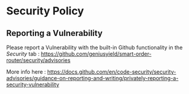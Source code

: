 # Security Policy

## Reporting a Vulnerability

Please report a Vulnerability with the built-in Github functionality in the *Security* tab : https://github.com/geniusyield/smart-order-router/security/advisories

More info here : https://docs.github.com/en/code-security/security-advisories/guidance-on-reporting-and-writing/privately-reporting-a-security-vulnerability
